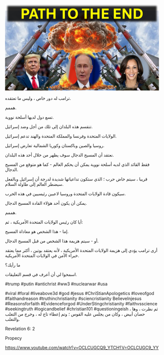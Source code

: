 ![Video cover image](../cover.jpg "cover photo")

ترامب له دور خاص ، وليس ما تعتقده.

هممم.

تسع دول لديها أسلحة نووية.

تنقسم هذه البلدان إلى تلك من أجل وضد إسرائيل.

الولايات المتحدة وفرنسا والمملكة المتحدة والهند تدعم إسرائيل.

روسيا والصين وباكستان وكوريا الشمالية تعارض إسرائيل.

نعتقد أن المسيح الدجال سوف يظهر من خلال أحد هذه البلدان.

فقط القائد الذي لديه أسلحة نووية يمكن أن يحكم العالم - كما هو متوقع من المسيح الدجال.

قريبا ، سيتم خاض حرب ؛ الذي ستكون تداعياتها شديدة لدرجة أن إسرائيل وبالفعل سيضطر العالم إلى طاولة السلام.

سيكون قادة الولايات المتحدة وروسيا لاعبين رئيسيين في هذه الحرب.

يمكن أن يكون أحد هؤلاء القادة المسيح الدجال.

هممم.

أيا كان رئيس الولايات المتحدة الأمريكية ، ثم:

إما - هذا الشخص هو معاداة المسيح.

أو - سيتم هزيمة هذا الشخص من قبل المسيح الدجال.

أرى ترامب يؤدي إلى هزيمة الولايات المتحدة الأمريكية ، لأنه يعتقد بوتين ، أكثر مما يعتقد خبراء الأمن في الولايات المتحدة الأمريكية.

ما رأيك؟

اسمحوا لي أن أعرف في قسم التعليقات.

#trump #putin #antichrist #ww3 #nuclearwar #usa

#viral #foral #liveabove3d #god #jesus #ChriStianApologetics #loveofgod #faithandreason #truthinchristianity #sciencristianity BelieveInjesus #Reasonsforfaith #Evidenceforgod #UnderStingchristianity #faithvsscience #seekingtruth #logicandbelief #christian101 #questioningeish  ثم نظرت ، وها ، حصان أبيض ، وكان من يجلس عليه القوس ؛ وتم إعطاء تاج له ، وخرج من التغلب والتغلب.

Revelation 6: 2

Propecy

https://www.youtube.com/watch؟v=OCLCUGCQ9_YTCH؟V=OCLCUGC9_YY